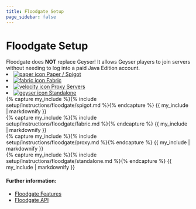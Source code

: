 ```yaml
---
title: Floodgate Setup
page_sidebar: false
---
```


# Floodgate Setup

<div class="alert alert-warning" role="alert">
	Floodgate does <b>NOT</b> replace Geyser! It allows Geyser players to join servers without needing to log into a paid Java Edition account. <br>
</div>

<div class="nav nav-tabs setup-tabs" role="tablist" aria-label="Setup Options">
    <li class="nav-item" role="presentation">
        <a class="nav-link active" href="#" data-bs-toggle="tab" data-bs-target="#spigot-option" type="button" role="tab" aria-controls="spigot-option" aria-selected="false"><img src="{{ '/img/icons/paper.png' | relative_url }}" alt="paper icon"> Paper / Spigot</a>
    </li>
    <li class="nav-item" role="presentation">
        <a class="nav-link" href="#" data-bs-toggle="tab" data-bs-target="#fabric-option" type="button" role="tab" aria-controls="fabric-option" aria-selected="false"><img src="{{ '/img/icons/fabric.png' | relative_url }}" alt="fabric icon"> Fabric</a>
    </li>
    <li class="nav-item" role="presentation">
        <a class="nav-link" href="#" data-bs-toggle="tab" data-bs-target="#proxy-option" type="button" role="tab" aria-controls="proxy-option" aria-selected="false"><img src="{{ '/img/icons/velocity.svg' | relative_url }}" alt="velocity icon"> Proxy Servers</a>
    </li>
    <li class="nav-item" role="presentation">
        <a class="nav-link" href="#" data-bs-toggle="tab" data-bs-target="#standalone-option" type="button" role="tab" aria-controls="standalone-option" aria-selected="false"><img src="{{ '/img/icons/geyser.png' | relative_url }}" alt="geyser icon"> Standalone</a>
    </li>
  </div>

  <div class="tab-content mt-4">
    <div id="spigot-option" class="tab-pane fade show active" role="tabpanel">
        {% capture my_include %}{% include setup/instructions/floodgate/spigot.md %}{% endcapture %}
        {{ my_include | markdownify }}
    </div>
    <div id="fabric-option" class="tab-pane fade" role="tabpanel">
        {% capture my_include %}{% include setup/instructions/floodgate/fabric.md %}{% endcapture %}
        {{ my_include | markdownify }}
    </div>
    <div id="proxy-option" class="tab-pane fade" role="tabpanel">
        {% capture my_include %}{% include setup/instructions/floodgate/proxy.md %}{% endcapture %}
        {{ my_include | markdownify }}
    </div>
    <div id="standalone-option" class="tab-pane fade" role="tabpanel">
        {% capture my_include %}{% include setup/instructions/floodgate/standalone.md %}{% endcapture %}
        {{ my_include | markdownify }}
    </div>
</div>

<h4 class="mt-4">Further information:</h4>
<ul>
  <li><a href="/floodgate/features/">Floodgate Features</a></li>
  <li><a href="/floodgate/api/">Floodgate API</a></li>
</ul>